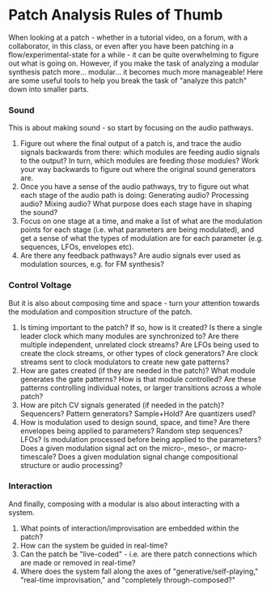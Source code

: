 # Patch Analysis Rules of Thumb

When looking at a patch - whether in a tutorial video, on a forum, with a collaborator, in this class, or even after you have been patching in a flow/experimental-state for a while - it can be quite overwhelming to figure out what is going on.  However, if you make the task of analyzing a modular synthesis patch more... modular... it becomes much more manageable!  Here are some useful tools to help you break the task of "analyze this patch" down into smaller parts.

### Sound

This is about making sound - so start by focusing on the audio pathways.

1. Figure out where the final output of a patch is, and trace the audio signals backwards from there: which modules are feeding audio signals to the output?  In turn, which modules are feeding *those* modules?  Work your way backwards to figure out where the original sound generators are.
2. Once  you have a sense of the audio pathways, try to figure out what each stage of the audio path is doing: Generating audio?  Processing audio?  Mixing audio?  What purpose does each stage have in shaping the sound?
3. Focus on one stage at a time, and make a list of what are the modulation points for each stage (i.e. what parameters are being modulated), and get a sense of what the types of modulation are for each parameter (e.g. sequences, LFOs, envelopes etc).
4. Are there any feedback pathways?  Are audio signals ever used as modulation sources, e.g. for FM synthesis?

### Control Voltage

But it is also about composing time and space - turn your attention towards the modulation and composition structure of the patch.  

1. Is timing important to the patch?  If so, how is it created?  Is there a single leader clock which many modules are synchronized to?  Are there multiple independent, unrelated clock streams?  Are LFOs being used to create the clock streams, or other types of clock generators?  Are clock streams sent to clock modulators to create new gate patterns?
2. How are gates created (if they are needed in the patch)?  What module generates the gate patterns?  How is that module controlled?  Are these patterns controlling individual notes, or larger transitions across a whole patch?
3. How are pitch CV signals generated (if needed in the patch)?  Sequencers?  Pattern generators?  Sample+Hold?  Are quantizers used?
4. How is modulation used to design sound, space, and time?  Are there envelopes being applied to parameters?  Random step sequences?  LFOs?  Is modulation processed before being applied to the parameters? Does a given modulation signal act on the micro-, meso-, or macro-timescale?  Does a given modulation signal change compositional structure or audio processing?

### Interaction

And finally, composing with a modular is also about interacting with a system.  

1. What points of interaction/improvisation are embedded within the patch?  
2. How can the system be guided in real-time?
3. Can the patch be "live-coded" - i.e. are there patch connections which are made or removed in real-time?
4. Where does the system fall along the axes of "generative/self-playing," "real-time improvisation," and "completely through-composed?"